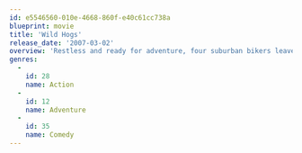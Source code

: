 ```yaml
---
id: e5546560-010e-4668-860f-e40c61cc738a
blueprint: movie
title: 'Wild Hogs'
release_date: '2007-03-02'
overview: 'Restless and ready for adventure, four suburban bikers leave the safety of their subdivision and head out on the open road. But complications ensue when they cross paths with an intimidating band of New Mexico bikers known as the Del Fuegos.'
genres:
  -
    id: 28
    name: Action
  -
    id: 12
    name: Adventure
  -
    id: 35
    name: Comedy
---
```

